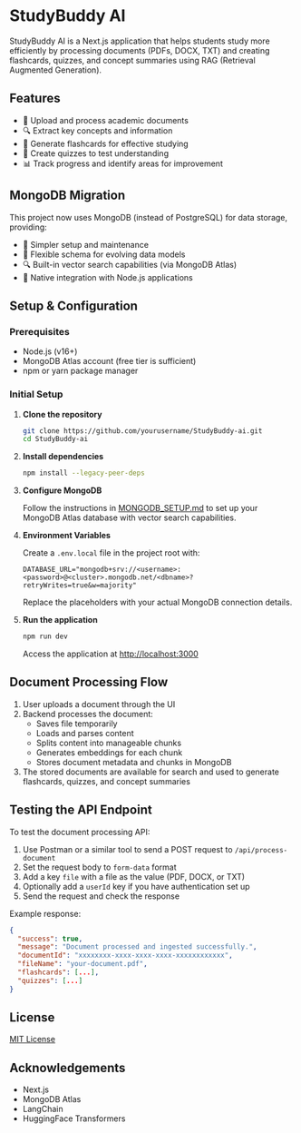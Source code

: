 # StudyBuddy AI

StudyBuddy AI is a Next.js application that helps students study more efficiently by processing documents (PDFs, DOCX, TXT) and creating flashcards, quizzes, and concept summaries using RAG (Retrieval Augmented Generation).

## Features

- 📄 Upload and process academic documents
- 🔍 Extract key concepts and information
- 🧠 Generate flashcards for effective studying
- 📝 Create quizzes to test understanding
- 📊 Track progress and identify areas for improvement

## MongoDB Migration

This project now uses MongoDB (instead of PostgreSQL) for data storage, providing:

- 🚀 Simpler setup and maintenance
- 🔄 Flexible schema for evolving data models 
- 🔍 Built-in vector search capabilities (via MongoDB Atlas)
- 🔗 Native integration with Node.js applications

## Setup & Configuration

### Prerequisites

- Node.js (v16+)
- MongoDB Atlas account (free tier is sufficient)
- npm or yarn package manager

### Initial Setup

1. **Clone the repository**
   ```bash
   git clone https://github.com/yourusername/StudyBuddy-ai.git
   cd StudyBuddy-ai
   ```

2. **Install dependencies**
   ```bash
   npm install --legacy-peer-deps
   ```

3. **Configure MongoDB**
   
   Follow the instructions in [MONGODB_SETUP.md](./MONGODB_SETUP.md) to set up your MongoDB Atlas database with vector search capabilities.

4. **Environment Variables**

   Create a `.env.local` file in the project root with:
   ```
   DATABASE_URL="mongodb+srv://<username>:<password>@<cluster>.mongodb.net/<dbname>?retryWrites=true&w=majority"
   ```
   
   Replace the placeholders with your actual MongoDB connection details.

5. **Run the application**
   ```bash
   npm run dev
   ```
   
   Access the application at [http://localhost:3000](http://localhost:3000)

## Document Processing Flow

1. User uploads a document through the UI
2. Backend processes the document:
   - Saves file temporarily
   - Loads and parses content
   - Splits content into manageable chunks
   - Generates embeddings for each chunk
   - Stores document metadata and chunks in MongoDB
3. The stored documents are available for search and used to generate flashcards, quizzes, and concept summaries

## Testing the API Endpoint

To test the document processing API:

1. Use Postman or a similar tool to send a POST request to `/api/process-document`
2. Set the request body to `form-data` format
3. Add a key `file` with a file as the value (PDF, DOCX, or TXT)
4. Optionally add a `userId` key if you have authentication set up
5. Send the request and check the response

Example response:
```json
{
  "success": true,
  "message": "Document processed and ingested successfully.",
  "documentId": "xxxxxxxx-xxxx-xxxx-xxxx-xxxxxxxxxxxx",
  "fileName": "your-document.pdf",
  "flashcards": [...],
  "quizzes": [...]
}
```

## License

[MIT License](LICENSE)

## Acknowledgements

- Next.js
- MongoDB Atlas
- LangChain
- HuggingFace Transformers